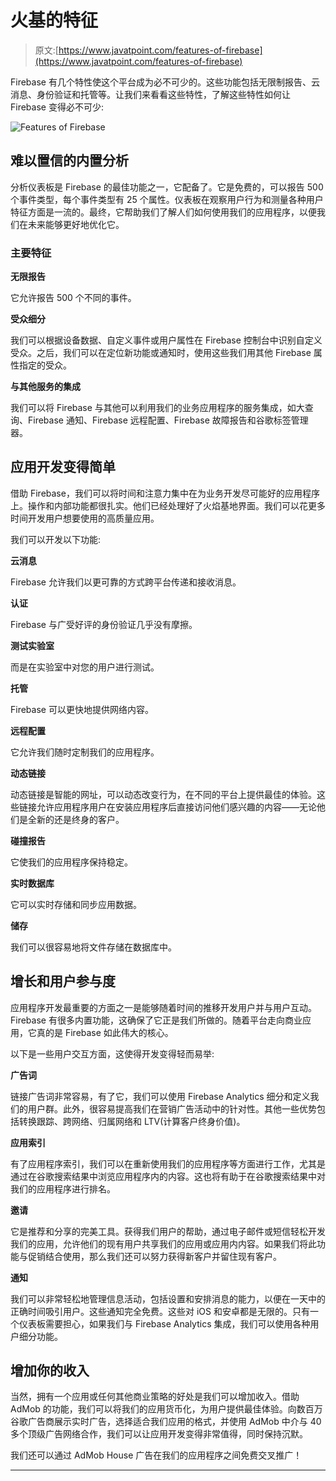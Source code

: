# 火基的特征

> 原文:[https://www.javatpoint.com/features-of-firebase](https://www.javatpoint.com/features-of-firebase)

Firebase 有几个特性使这个平台成为必不可少的。这些功能包括无限制报告、云消息、身份验证和托管等。让我们来看看这些特性，了解这些特性如何让 Firebase 变得必不可少:

![Features of Firebase](../Images/f7b0f7005f06014bff8eb71d5e4deecf.png)

## 难以置信的内置分析

分析仪表板是 Firebase 的最佳功能之一，它配备了。它是免费的，可以报告 500 个事件类型，每个事件类型有 25 个属性。仪表板在观察用户行为和测量各种用户特征方面是一流的。最终，它帮助我们了解人们如何使用我们的应用程序，以便我们在未来能够更好地优化它。

### 主要特征

**无限报告**

它允许报告 500 个不同的事件。

**受众细分**

我们可以根据设备数据、自定义事件或用户属性在 Firebase 控制台中识别自定义受众。之后，我们可以在定位新功能或通知时，使用这些我们用其他 Firebase 属性指定的受众。

**与其他服务的集成**

我们可以将 Firebase 与其他可以利用我们的业务应用程序的服务集成，如大查询、Firebase 通知、Firebase 远程配置、Firebase 故障报告和谷歌标签管理器。

## 应用开发变得简单

借助 Firebase，我们可以将时间和注意力集中在为业务开发尽可能好的应用程序上。操作和内部功能都很扎实。他们已经处理好了火焰基地界面。我们可以花更多时间开发用户想要使用的高质量应用。

我们可以开发以下功能:

**云消息**

Firebase 允许我们以更可靠的方式跨平台传递和接收消息。

**认证**

Firebase 与广受好评的身份验证几乎没有摩擦。

**测试实验室**

而是在实验室中对您的用户进行测试。

**托管**

Firebase 可以更快地提供网络内容。

**远程配置**

它允许我们随时定制我们的应用程序。

**动态链接**

动态链接是智能的网址，可以动态改变行为，在不同的平台上提供最佳的体验。这些链接允许应用程序用户在安装应用程序后直接访问他们感兴趣的内容——无论他们是全新的还是终身的客户。

**碰撞报告**

它使我们的应用程序保持稳定。

**实时数据库**

它可以实时存储和同步应用数据。

**储存**

我们可以很容易地将文件存储在数据库中。

## 增长和用户参与度

应用程序开发最重要的方面之一是能够随着时间的推移开发用户并与用户互动。Firebase 有很多内置功能，这确保了它正是我们所做的。随着平台走向商业应用，它真的是 Firebase 如此伟大的核心。

以下是一些用户交互方面，这使得开发变得轻而易举:

**广告词**

链接广告词非常容易，有了它，我们可以使用 Firebase Analytics 细分和定义我们的用户群。此外，很容易提高我们在营销广告活动中的针对性。其他一些优势包括转换跟踪、跨网络、归属网络和 LTV(计算客户终身价值)。

**应用索引**

有了应用程序索引，我们可以在重新使用我们的应用程序等方面进行工作，尤其是通过在谷歌搜索结果中浏览应用程序内的内容。这也将有助于在谷歌搜索结果中对我们的应用程序进行排名。

**邀请**

它是推荐和分享的完美工具。获得我们用户的帮助，通过电子邮件或短信轻松开发我们的应用，允许他们的现有用户共享我们的应用或应用内内容。如果我们将此功能与促销结合使用，那么我们还可以努力获得新客户并留住现有客户。

**通知**

我们可以非常轻松地管理信息活动，包括设置和安排消息的能力，以便在一天中的正确时间吸引用户。这些通知完全免费。这些对 iOS 和安卓都是无限的。只有一个仪表板需要担心，如果我们与 Firebase Analytics 集成，我们可以使用各种用户细分功能。

## 增加你的收入

当然，拥有一个应用或任何其他商业策略的好处是我们可以增加收入。借助 AdMob 的功能，我们可以将我们的应用货币化，为用户提供最佳体验。向数百万谷歌广告商展示实时广告，选择适合我们应用的格式，并使用 AdMob 中介与 40 多个顶级广告网络合作，我们可以让应用开发变得非常值得，同时保持沉默。

我们还可以通过 AdMob House 广告在我们的应用程序之间免费交叉推广！

* * *